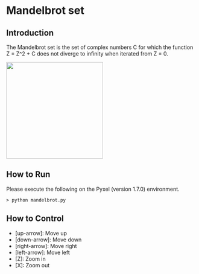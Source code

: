 # Mandelbrot set

## Introduction

The Mandelbrot set is the set of complex numbers C for which the function Z = Z^2 + C does not diverge to infinity when iterated from Z = 0.

<img src="https://github.com/jay-kumogata/FractalArts/blob/main/pyxel/mandelbrot/screenshots/mandelbrot02.gif" width="256">

## How to Run

Please execute the following on the Pyxel (version 1.7.0) environment.

	> python mandelbrot.py
  
## How to Control

- [up-arrow]: Move up 
- [down-arrow]: Move down
- [right-arrow]: Move right
- [left-arrow]: Move left
- [Z]: Zoom in
- [X]: Zoom out
